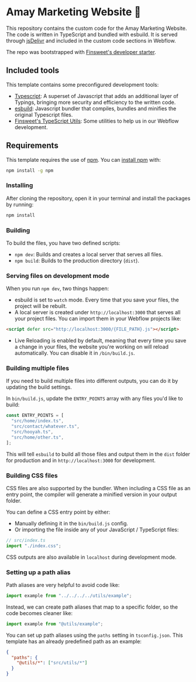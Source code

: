 # Amay Marketing Website 💈

This repository contains the custom code for the Amay Marketing Website. The code is written in TypeScript and bundled with esbuild. It is served through [jsDelivr](https://www.jsdelivr.com/) and included in the custom code sections in Webflow.

The repo was bootstrapped with [Finsweet's developer starter](https://github.com/finsweet/developer-starter).

## Included tools

This template contains some preconfigured development tools:

- [Typescript](https://www.typescriptlang.org/): A superset of Javascript that adds an additional layer of Typings, bringing more security and efficiency to the written code.
- [esbuild](https://esbuild.github.io/): Javascript bundler that compiles, bundles and minifies the original Typescript files.
- [Finsweet's TypeScript Utils](https://github.com/finsweet/ts-utils): Some utilities to help us in our Webflow development.

## Requirements

This template requires the use of [npm](https://nodesource.com/blog/an-absolute-beginners-guide-to-using-npm/). You can [install npm](https://docs.npmjs.com/downloading-and-installing-node-js-and-npm) with:

```bash
npm install -g npm
```

### Installing

After cloning the repository, open it in your terminal and install the packages by running:

```bash
npm install
```

### Building

To build the files, you have two defined scripts:

- `npm dev`: Builds and creates a local server that serves all files.
- `npm build`: Builds to the production directory (`dist`).

### Serving files on development mode

When you run `npm dev`, two things happen:

- esbuild is set to `watch` mode. Every time that you save your files, the project will be rebuilt.
- A local server is created under `http://localhost:3000` that serves all your project files. You can import them in your Webflow projects like:

```html
<script defer src="http://localhost:3000/{FILE_PATH}.js"></script>
```

- Live Reloading is enabled by default, meaning that every time you save a change in your files, the website you're working on will reload automatically. You can disable it in `/bin/build.js`.

### Building multiple files

If you need to build multiple files into different outputs, you can do it by updating the build settings.

In `bin/build.js`, update the `ENTRY_POINTS` array with any files you'd like to build:

```javascript
const ENTRY_POINTS = [
  "src/home/index.ts",
  "src/contact/whatever.ts",
  "src/hooyah.ts",
  "src/home/other.ts",
];
```

This will tell `esbuild` to build all those files and output them in the `dist` folder for production and in `http://localhost:3000` for development.

### Building CSS files

CSS files are also supported by the bundler. When including a CSS file as an entry point, the compiler will generate a minified version in your output folder.

You can define a CSS entry point by either:

- Manually defining it in the `bin/build.js` config.
- Or importing the file inside any of your JavaScript / TypeScript files:

```typescript
// src/index.ts
import "./index.css";
```

CSS outputs are also available in `localhost` during development mode.

### Setting up a path alias

Path aliases are very helpful to avoid code like:

```typescript
import example from "../../../../utils/example";
```

Instead, we can create path aliases that map to a specific folder, so the code becomes cleaner like:

```typescript
import example from "@utils/example";
```

You can set up path aliases using the `paths` setting in `tsconfig.json`. This template has an already predefined path as an example:

```json
{
  "paths": {
    "@utils/*": ["src/utils/*"]
  }
}
```
